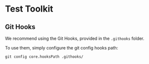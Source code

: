 # Test Toolkit

## Git Hooks

We recommend using the Git Hooks, provided in the `.githooks` folder. 

To use them, simply configure the git config hooks path:

```shell
git config core.hooksPath .githooks/
```